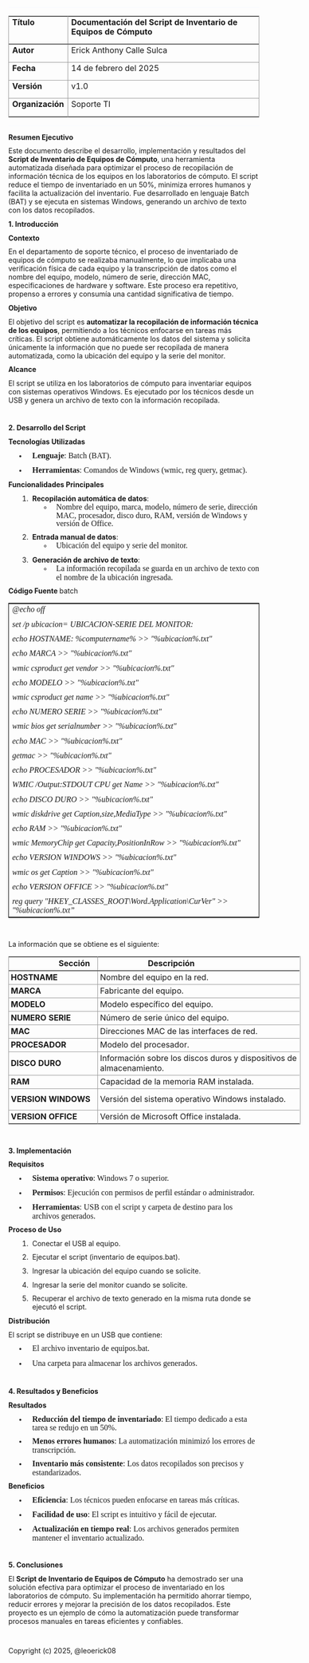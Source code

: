 <div>
    <p style="margin-top:0pt; margin-bottom:8pt;"></p>
    <hr size="1" align="center" style="width:100%; color:#f8faff; background-color:#f8faff;">
    <p></p>
    <table cellspacing="0" cellpadding="0" style="border: 0.75pt solid rgb(153, 153, 153); border-collapse: collapse; width: 100%;">
        <tbody>
            <tr>
                <td style="border-right:0.75pt solid #999999; border-bottom:1.5pt solid #666666; padding-right:5.03pt; padding-left:5.03pt; vertical-align:top;">
                    <p style="margin-top:0pt; margin-bottom:8pt; line-height:116%; font-size:12pt;"><strong>T&iacute;tulo</strong></p>
                </td>
                <td style="border-left:0.75pt solid #999999; border-bottom:1.5pt solid #666666; padding-right:5.03pt; padding-left:5.03pt; vertical-align:top;">
                    <p style="margin-top:0pt; margin-bottom:8pt; line-height:116%; font-size:12pt;"><strong>Documentaci&oacute;n del Script de Inventario de Equipos de C&oacute;mputo</strong></p>
                </td>
            </tr>
            <tr>
                <td style="border-top:0.75pt solid #999999; border-right:0.75pt solid #999999; border-bottom:0.75pt solid #999999; padding-right:5.03pt; padding-left:5.03pt; vertical-align:top;">
                    <p style="margin-top:0pt; margin-bottom:8pt; line-height:116%; font-size:12pt;"><strong>Autor</strong></p>
                </td>
                <td style="border-top:0.75pt solid #999999; border-left:0.75pt solid #999999; border-bottom:0.75pt solid #999999; padding-right:5.03pt; padding-left:5.03pt; vertical-align:top;">
                    <p style="margin-top:0pt; margin-bottom:8pt; line-height:116%; font-size:12pt;">Erick Anthony Calle Sulca</p>
                </td>
            </tr>
            <tr>
                <td style="border-top:0.75pt solid #999999; border-right:0.75pt solid #999999; border-bottom:0.75pt solid #999999; padding-right:5.03pt; padding-left:5.03pt; vertical-align:top;">
                    <p style="margin-top:0pt; margin-bottom:8pt; line-height:116%; font-size:12pt;"><strong>Fecha</strong></p>
                </td>
                <td style="border-top:0.75pt solid #999999; border-left:0.75pt solid #999999; border-bottom:0.75pt solid #999999; padding-right:5.03pt; padding-left:5.03pt; vertical-align:top;">
                    <p style="margin-top:0pt; margin-bottom:8pt; line-height:116%; font-size:12pt;">14 de febrero del 2025</p>
                </td>
            </tr>
            <tr>
                <td style="border-top:0.75pt solid #999999; border-right:0.75pt solid #999999; border-bottom:0.75pt solid #999999; padding-right:5.03pt; padding-left:5.03pt; vertical-align:top;">
                    <p style="margin-top:0pt; margin-bottom:8pt; line-height:116%; font-size:12pt;"><strong>Versi&oacute;n</strong></p>
                </td>
                <td style="border-top:0.75pt solid #999999; border-left:0.75pt solid #999999; border-bottom:0.75pt solid #999999; padding-right:5.03pt; padding-left:5.03pt; vertical-align:top;">
                    <p style="margin-top:0pt; margin-bottom:8pt; line-height:116%; font-size:12pt;">v1.0</p>
                </td>
            </tr>
            <tr>
                <td style="border-top:0.75pt solid #999999; border-right:0.75pt solid #999999; padding-right:5.03pt; padding-left:5.03pt; vertical-align:top;">
                    <p style="margin-top:0pt; margin-bottom:8pt; line-height:116%; font-size:12pt;"><strong>Organizaci&oacute;n</strong></p>
                </td>
                <td style="border-top:0.75pt solid #999999; border-left:0.75pt solid #999999; padding-right:5.03pt; padding-left:5.03pt; vertical-align:top;">
                    <p style="margin-top:0pt; margin-bottom:8pt; line-height:116%; font-size:12pt;">Soporte TI</p>
                </td>
            </tr>
        </tbody>
    </table>
    <div align="center">
        <hr size="1" align="center" style="width:100%; color:#f8faff; background-color:#f8faff;">
    </div>
    <p style="margin-top:0pt; margin-bottom:8pt;"><strong>Resumen Ejecutivo</strong></p>
    <p style="margin-top:0pt; margin-bottom:8pt;">Este documento describe el desarrollo, implementaci&oacute;n y resultados del <strong>Script de Inventario de Equipos de C&oacute;mputo</strong>, una herramienta automatizada dise&ntilde;ada para optimizar el proceso de recopilaci&oacute;n de informaci&oacute;n t&eacute;cnica de los equipos en los laboratorios de c&oacute;mputo. El script reduce el tiempo de inventariado en un 50%, minimiza errores humanos y facilita la actualizaci&oacute;n del inventario. Fue desarrollado en lenguaje Batch (BAT) y se ejecuta en sistemas Windows, generando un archivo de texto con los datos recopilados.</p>
    <p style="margin-top:0pt; margin-bottom:8pt;"><strong>1. Introducci&oacute;n</strong></p>
    <p style="margin-top:0pt; margin-bottom:8pt;"><strong>Contexto</strong></p>
    <p style="margin-top:0pt; margin-bottom:8pt;">En el departamento de soporte t&eacute;cnico, el proceso de inventariado de equipos de c&oacute;mputo se realizaba manualmente, lo que implicaba una verificaci&oacute;n f&iacute;sica de cada equipo y la transcripci&oacute;n de datos como el nombre del equipo, modelo, n&uacute;mero de serie, direcci&oacute;n MAC, especificaciones de hardware y software. Este proceso era repetitivo, propenso a errores y consum&iacute;a una cantidad significativa de tiempo.</p>
    <p style="margin-top:0pt; margin-bottom:8pt;"><strong>Objetivo</strong></p>
    <p style="margin-top:0pt; margin-bottom:8pt;">El objetivo del script es <strong>automatizar la recopilaci&oacute;n de informaci&oacute;n t&eacute;cnica de los equipos</strong>, permitiendo a los t&eacute;cnicos enfocarse en tareas m&aacute;s cr&iacute;ticas. El script obtiene autom&aacute;ticamente los datos del sistema y solicita &uacute;nicamente la informaci&oacute;n que no puede ser recopilada de manera automatizada, como la ubicaci&oacute;n del equipo y la serie del monitor.</p>
    <p style="margin-top:0pt; margin-bottom:8pt;"><strong>Alcance</strong></p>
    <p style="margin-top:0pt; margin-bottom:8pt;">El script se utiliza en los laboratorios de c&oacute;mputo para inventariar equipos con sistemas operativos Windows. Es ejecutado por los t&eacute;cnicos desde un USB y genera un archivo de texto con la informaci&oacute;n recopilada.</p>
    <p style="margin-top:0pt; margin-bottom:8pt;">&nbsp;</p>
    <p style="margin-top:0pt; margin-bottom:8pt;"><strong>2. Desarrollo del Script</strong></p>
    <p style="margin-top:0pt; margin-bottom:8pt;"><strong>Tecnolog&iacute;as Utilizadas</strong></p>
    <ul type="disc" style="margin:0pt; padding-left:0pt;">
        <li style="margin-left:27.6pt; margin-bottom:8pt; line-height:116%; padding-left:8.4pt; font-family:serif; font-size:10pt;"><strong><span style="line-height:116%; font-family:Aptos; font-size:12pt;">Lenguaje</span></strong><span style="line-height:116%; font-family:Aptos; font-size:12pt;">: Batch (BAT).</span></li>
        <li style="margin-left:27.6pt; margin-bottom:8pt; line-height:116%; padding-left:8.4pt; font-family:serif; font-size:10pt;"><strong><span style="line-height:116%; font-family:Aptos; font-size:12pt;">Herramientas</span></strong><span style="line-height:116%; font-family:Aptos; font-size:12pt;">: Comandos de Windows (wmic,</span><span style="line-height:116%; font-family:Aptos; font-size:12pt;">&nbsp;</span><span style="line-height:116%; font-family:Aptos; font-size:12pt;">reg query,</span><span style="line-height:116%; font-family:Aptos; font-size:12pt;">&nbsp;</span><span style="line-height:116%; font-family:Aptos; font-size:12pt;">getmac).</span></li>
    </ul>
    <p style="margin-top:0pt; margin-bottom:8pt;"><strong>Funcionalidades Principales</strong></p>
    <ol type="1" style="margin:0pt; padding-left:0pt;">
        <li style="margin-left:33.01pt; margin-bottom:8pt; padding-left:2.99pt;"><strong>Recopilaci&oacute;n autom&aacute;tica de datos</strong>:<ul type="circle" style="margin-right:0pt; margin-left:0pt; padding-left:0pt;">
                <li style="margin-left:29pt; margin-bottom:8pt; line-height:116%; padding-left:7pt; font-family:serif; font-size:10pt;"><span style="line-height:116%; font-family:Aptos; font-size:12pt;">Nombre del equipo, marca, modelo, n&uacute;mero de serie, direcci&oacute;n MAC, procesador, disco duro, RAM, versi&oacute;n de Windows y versi&oacute;n de Office.</span></li>
            </ul>
        </li>
        <li style="margin-left:33.01pt; margin-bottom:8pt; padding-left:2.99pt;"><strong>Entrada manual de datos</strong>:<ul type="circle" style="margin-right:0pt; margin-left:0pt; padding-left:0pt;">
                <li style="margin-left:29pt; margin-bottom:8pt; line-height:116%; padding-left:7pt; font-family:serif; font-size:10pt;"><span style="line-height:116%; font-family:Aptos; font-size:12pt;">Ubicaci&oacute;n del equipo y serie del monitor.</span></li>
            </ul>
        </li>
        <li style="margin-left:33.01pt; margin-bottom:8pt; padding-left:2.99pt;"><strong>Generaci&oacute;n de archivo de texto</strong>:<ul type="circle" style="margin-right:0pt; margin-left:0pt; padding-left:0pt;">
                <li style="margin-left:29pt; margin-bottom:8pt; line-height:116%; padding-left:7pt; font-family:serif; font-size:10pt;"><span style="line-height:116%; font-family:Aptos; font-size:12pt;">La informaci&oacute;n recopilada se guarda en un archivo de texto con el nombre de la ubicaci&oacute;n ingresada.</span></li>
            </ul>
        </li>
    </ol>
    <p style="margin-top:0pt; margin-bottom:8pt;"><strong>C&oacute;digo Fuente&nbsp;</strong>batch</p>
    <table cellspacing="0" cellpadding="0" style="border: 0.75pt solid rgb(0, 0, 0); border-collapse: collapse; width: 100%;">
        <tbody>
            <tr>
                <td style="width:413.9pt; padding-right:5.03pt; padding-left:5.03pt; vertical-align:top;">
                    <p style="margin-top:0pt; margin-bottom:8pt; line-height:116%; font-size:12pt;"><em><span style="font-family:'Franklin Gothic Book';">@echo off</span></em></p>
                    <p style="margin-top:0pt; margin-bottom:8pt; line-height:116%; font-size:12pt;"><em><span style="font-family:'Franklin Gothic Book';">set /p ubicacion=</span></em> <em><span style="font-family:'Franklin Gothic Book';">UBICACION-SERIE DEL MONITOR:</span></em></p>
                    <p style="margin-top:0pt; margin-bottom:8pt; line-height:116%; font-size:12pt;"><em><span style="font-family:'Franklin Gothic Book';">echo HOSTNAME: %computername% &gt;&gt; &quot;%ubicacion%.txt&quot;</span></em></p>
                    <p style="margin-top:0pt; margin-bottom:8pt; line-height:116%; font-size:12pt;"><em><span style="font-family:'Franklin Gothic Book';">echo MARCA &gt;&gt; &quot;%ubicacion%.txt&quot;</span></em></p>
                    <p style="margin-top:0pt; margin-bottom:8pt; line-height:116%; font-size:12pt;"><em><span style="font-family:'Franklin Gothic Book';">wmic csproduct get vendor &gt;&gt; &quot;%ubicacion%.txt&quot;</span></em></p>
                    <p style="margin-top:0pt; margin-bottom:8pt; line-height:116%; font-size:12pt;"><em><span style="font-family:'Franklin Gothic Book';">echo MODELO &gt;&gt; &quot;%ubicacion%.txt&quot;</span></em></p>
                    <p style="margin-top:0pt; margin-bottom:8pt; line-height:116%; font-size:12pt;"><em><span style="font-family:'Franklin Gothic Book';">wmic csproduct get name &gt;&gt; &quot;%ubicacion%.txt&quot;</span></em></p>
                    <p style="margin-top:0pt; margin-bottom:8pt; line-height:116%; font-size:12pt;"><em><span style="font-family:'Franklin Gothic Book';">echo NUMERO SERIE &gt;&gt; &quot;%ubicacion%.txt&quot;</span></em></p>
                    <p style="margin-top:0pt; margin-bottom:8pt; line-height:116%; font-size:12pt;"><em><span style="font-family:'Franklin Gothic Book';">wmic bios get serialnumber &gt;&gt; &quot;%ubicacion%.txt&quot;</span></em></p>
                    <p style="margin-top:0pt; margin-bottom:8pt; line-height:116%; font-size:12pt;"><em><span style="font-family:'Franklin Gothic Book';">echo MAC &gt;&gt; &quot;%ubicacion%.txt&quot;</span></em></p>
                    <p style="margin-top:0pt; margin-bottom:8pt; line-height:116%; font-size:12pt;"><em><span style="font-family:'Franklin Gothic Book';">getmac &gt;&gt; &quot;%ubicacion%.txt&quot;</span></em></p>
                    <p style="margin-top:0pt; margin-bottom:8pt; line-height:116%; font-size:12pt;"><em><span style="font-family:'Franklin Gothic Book';">echo PROCESADOR &gt;&gt; &quot;%ubicacion%.txt&quot;</span></em></p>
                    <p style="margin-top:0pt; margin-bottom:8pt; line-height:116%; font-size:12pt;"><em><span style="font-family:'Franklin Gothic Book';">WMIC /Output:STDOUT CPU get Name &gt;&gt; &quot;%ubicacion%.txt&quot;</span></em></p>
                    <p style="margin-top:0pt; margin-bottom:8pt; line-height:116%; font-size:12pt;"><em><span style="font-family:'Franklin Gothic Book';">echo DISCO DURO &gt;&gt; &quot;%ubicacion%.txt&quot;</span></em></p>
                    <p style="margin-top:0pt; margin-bottom:8pt; line-height:116%; font-size:12pt;"><em><span style="font-family:'Franklin Gothic Book';">wmic diskdrive get Caption,size,MediaType &gt;&gt; &quot;%ubicacion%.txt&quot;</span></em></p>
                    <p style="margin-top:0pt; margin-bottom:8pt; line-height:116%; font-size:12pt;"><em><span style="font-family:'Franklin Gothic Book';">echo RAM &gt;&gt; &quot;%ubicacion%.txt&quot;</span></em></p>
                    <p style="margin-top:0pt; margin-bottom:8pt; line-height:116%; font-size:12pt;"><em><span style="font-family:'Franklin Gothic Book';">wmic MemoryChip get Capacity,PositionInRow &gt;&gt; &quot;%ubicacion%.txt&quot;</span></em></p>
                    <p style="margin-top:0pt; margin-bottom:8pt; line-height:116%; font-size:12pt;"><em><span style="font-family:'Franklin Gothic Book';">echo VERSION WINDOWS &gt;&gt; &quot;%ubicacion%.txt&quot;</span></em></p>
                    <p style="margin-top:0pt; margin-bottom:8pt; line-height:116%; font-size:12pt;"><em><span style="font-family:'Franklin Gothic Book';">wmic os get Caption &gt;&gt; &quot;%ubicacion%.txt&quot;</span></em></p>
                    <p style="margin-top:0pt; margin-bottom:8pt; line-height:116%; font-size:12pt;"><em><span style="font-family:'Franklin Gothic Book';">echo VERSION OFFICE &gt;&gt; &quot;%ubicacion%.txt&quot;</span></em></p>
                    <p style="margin-top:0pt; margin-bottom:0pt; font-size:12pt;"><em><span style="font-family:'Franklin Gothic Book';">reg query &quot;HKEY_CLASSES_ROOT\Word.Application\CurVer&quot; &gt;&gt; &quot;%ubicacion%.txt&rdquo;</span></em></p>
                </td>
            </tr>
        </tbody>
    </table>
    <p style="margin-top:0pt; margin-bottom:8pt;">&nbsp;</p>
    <p style="margin-top:0pt; margin-bottom:8pt;">La informaci&oacute;n que se obtiene es el siguiente:</p>
    <table cellspacing="0" cellpadding="0" style="width:439.95pt; border:1pt solid #999999; border-collapse:collapse;">
        <tbody>
            <tr style="height:16.5pt;">
                <td style="width:127.2pt; border-right:1pt solid #999999; border-bottom:1.5pt solid #666666; padding-right:3pt; padding-left:3pt; vertical-align:middle;">
                    <p style="margin-top:0pt; margin-bottom:0pt; text-indent:72pt; font-size:12pt;"><strong>Secci&oacute;n</strong></p>
                </td>
                <td style="width:297.75pt; border-bottom:1.5pt solid #666666; padding-right:3pt; padding-left:3.5pt; vertical-align:middle;">
                    <p style="margin-top:0pt; margin-bottom:0pt; text-indent:72pt; font-size:12pt;"><strong>Descripci&oacute;n</strong></p>
                </td>
            </tr>
            <tr style="height:17pt;">
                <td style="width:127.2pt; border-right:1pt solid #999999; border-bottom:1pt solid #999999; padding-right:3pt; padding-left:3pt; vertical-align:middle;">
                    <p style="margin-top:0pt; margin-bottom:0pt; font-size:12pt;"><strong>HOSTNAME</strong></p>
                </td>
                <td style="width:297.75pt; border-bottom:1pt solid #999999; padding-right:3pt; padding-left:3.5pt; vertical-align:middle;">
                    <p style="margin-top:0pt; margin-bottom:0pt; font-size:12pt;">Nombre del equipo en la red.</p>
                </td>
            </tr>
            <tr style="height:16.5pt;">
                <td style="width:127.2pt; border-right:1pt solid #999999; border-bottom:1pt solid #999999; padding-right:3pt; padding-left:3pt; vertical-align:middle;">
                    <p style="margin-top:0pt; margin-bottom:0pt; font-size:12pt;"><strong>MARCA</strong></p>
                </td>
                <td style="width:297.75pt; border-bottom:1pt solid #999999; padding-right:3pt; padding-left:3.5pt; vertical-align:middle;">
                    <p style="margin-top:0pt; margin-bottom:0pt; font-size:12pt;">Fabricante del equipo.</p>
                </td>
            </tr>
            <tr style="height:16.5pt;">
                <td style="width:127.2pt; border-right:1pt solid #999999; border-bottom:1pt solid #999999; padding-right:3pt; padding-left:3pt; vertical-align:middle;">
                    <p style="margin-top:0pt; margin-bottom:0pt; font-size:12pt;"><strong>MODELO</strong></p>
                </td>
                <td style="width:297.75pt; border-bottom:1pt solid #999999; padding-right:3pt; padding-left:3.5pt; vertical-align:middle;">
                    <p style="margin-top:0pt; margin-bottom:0pt; font-size:12pt;">Modelo espec&iacute;fico del equipo.</p>
                </td>
            </tr>
            <tr style="height:16.5pt;">
                <td style="width:127.2pt; border-right:1pt solid #999999; border-bottom:1pt solid #999999; padding-right:3pt; padding-left:3pt; vertical-align:middle;">
                    <p style="margin-top:0pt; margin-bottom:0pt; font-size:12pt;"><strong>NUMERO SERIE</strong></p>
                </td>
                <td style="width:297.75pt; border-bottom:1pt solid #999999; padding-right:3pt; padding-left:3.5pt; vertical-align:middle;">
                    <p style="margin-top:0pt; margin-bottom:0pt; font-size:12pt;">N&uacute;mero de serie &uacute;nico del equipo.</p>
                </td>
            </tr>
            <tr style="height:16.5pt;">
                <td style="width:127.2pt; border-right:1pt solid #999999; border-bottom:1pt solid #999999; padding-right:3pt; padding-left:3pt; vertical-align:middle;">
                    <p style="margin-top:0pt; margin-bottom:0pt; font-size:12pt;"><strong>MAC</strong></p>
                </td>
                <td style="width:297.75pt; border-bottom:1pt solid #999999; padding-right:3pt; padding-left:3.5pt; vertical-align:middle;">
                    <p style="margin-top:0pt; margin-bottom:0pt; font-size:12pt;">Direcciones MAC de las interfaces de red.</p>
                </td>
            </tr>
            <tr style="height:16.5pt;">
                <td style="width:127.2pt; border-right:1pt solid #999999; border-bottom:1pt solid #999999; padding-right:3pt; padding-left:3pt; vertical-align:middle;">
                    <p style="margin-top:0pt; margin-bottom:0pt; font-size:12pt;"><strong>PROCESADOR</strong></p>
                </td>
                <td style="width:297.75pt; border-bottom:1pt solid #999999; padding-right:3pt; padding-left:3.5pt; vertical-align:middle;">
                    <p style="margin-top:0pt; margin-bottom:0pt; font-size:12pt;">Modelo del procesador.</p>
                </td>
            </tr>
            <tr style="height:32.5pt;">
                <td style="width:127.2pt; border-right:1pt solid #999999; border-bottom:1pt solid #999999; padding-right:3pt; padding-left:3pt; vertical-align:middle;">
                    <p style="margin-top:0pt; margin-bottom:0pt; font-size:12pt;"><strong>DISCO DURO</strong></p>
                </td>
                <td style="width:297.75pt; border-bottom:1pt solid #999999; padding-right:3pt; padding-left:3.5pt; vertical-align:middle;">
                    <p style="margin-top:0pt; margin-bottom:0pt; font-size:12pt;">Informaci&oacute;n sobre los discos duros y dispositivos de almacenamiento.</p>
                </td>
            </tr>
            <tr style="height:16.5pt;">
                <td style="width:127.2pt; border-right:1pt solid #999999; border-bottom:1pt solid #999999; padding-right:3pt; padding-left:3pt; vertical-align:middle;">
                    <p style="margin-top:0pt; margin-bottom:0pt; font-size:12pt;"><strong>RAM</strong></p>
                </td>
                <td style="width:297.75pt; border-bottom:1pt solid #999999; padding-right:3pt; padding-left:3.5pt; vertical-align:middle;">
                    <p style="margin-top:0pt; margin-bottom:0pt; font-size:12pt;">Capacidad de la memoria RAM instalada.</p>
                </td>
            </tr>
            <tr style="height:32.5pt;">
                <td style="width:127.2pt; border-right:1pt solid #999999; border-bottom:1pt solid #999999; padding-right:3pt; padding-left:3pt; vertical-align:middle;">
                    <p style="margin-top:0pt; margin-bottom:0pt; font-size:12pt;"><strong>VERSION WINDOWS</strong></p>
                </td>
                <td style="width:297.75pt; border-bottom:1pt solid #999999; padding-right:3pt; padding-left:3.5pt; vertical-align:middle;">
                    <p style="margin-top:0pt; margin-bottom:0pt; font-size:12pt;">Versi&oacute;n del sistema operativo Windows instalado.</p>
                </td>
            </tr>
            <tr style="height:16.5pt;">
                <td style="width:127.2pt; border-right:1pt solid #999999; padding-right:3pt; padding-left:3pt; vertical-align:middle;">
                    <p style="margin-top:0pt; margin-bottom:0pt; font-size:12pt;"><strong>VERSION OFFICE</strong></p>
                </td>
                <td style="width:297.75pt; padding-right:3pt; padding-left:3.5pt; vertical-align:middle;">
                    <p style="margin-top:0pt; margin-bottom:0pt; font-size:12pt;">Versi&oacute;n de Microsoft Office instalada.</p>
                </td>
            </tr>
        </tbody>
    </table>
    <p style="margin-top:0pt; margin-bottom:8pt;">&nbsp;</p>
    <p style="margin-top:0pt; margin-bottom:8pt;"><strong>3. Implementaci&oacute;n</strong></p>
    <p style="margin-top:0pt; margin-bottom:8pt;"><strong>Requisitos</strong></p>
    <ul type="disc" style="margin:0pt; padding-left:0pt;">
        <li style="margin-left:27.6pt; margin-bottom:8pt; line-height:116%; padding-left:8.4pt; font-family:serif; font-size:10pt;"><strong><span style="line-height:116%; font-family:Aptos; font-size:12pt;">Sistema operativo</span></strong><span style="line-height:116%; font-family:Aptos; font-size:12pt;">: Windows 7 o superior.</span></li>
        <li style="margin-left:27.6pt; margin-bottom:8pt; line-height:116%; padding-left:8.4pt; font-family:serif; font-size:10pt;"><strong><span style="line-height:116%; font-family:Aptos; font-size:12pt;">Permisos</span></strong><span style="line-height:116%; font-family:Aptos; font-size:12pt;">: Ejecuci&oacute;n con permisos de perfil est&aacute;ndar o administrador.</span></li>
        <li style="margin-left:27.6pt; margin-bottom:8pt; line-height:116%; padding-left:8.4pt; font-family:serif; font-size:10pt;"><strong><span style="line-height:116%; font-family:Aptos; font-size:12pt;">Herramientas</span></strong><span style="line-height:116%; font-family:Aptos; font-size:12pt;">: USB con el script y carpeta de destino para los archivos generados.</span></li>
    </ul>
    <p style="margin-top:0pt; margin-bottom:8pt;"><strong>Proceso de Uso</strong></p>
    <ol type="1" style="margin:0pt; padding-left:0pt;">
        <li style="margin-left:33.01pt; margin-bottom:8pt; padding-left:2.99pt;">Conectar el USB al equipo.</li>
        <li style="margin-left:33.01pt; margin-bottom:8pt; padding-left:2.99pt;">Ejecutar el script (inventario de equipos.bat).</li>
        <li style="margin-left:33.01pt; margin-bottom:8pt; padding-left:2.99pt;">Ingresar la ubicaci&oacute;n del equipo cuando se solicite.</li>
        <li style="margin-left:33.01pt; margin-bottom:8pt; padding-left:2.99pt;">Ingresar la serie del monitor cuando se solicite.</li>
        <li style="margin-left:33.01pt; margin-bottom:8pt; padding-left:2.99pt;">Recuperar el archivo de texto generado en la misma ruta donde se ejecut&oacute; el script.</li>
    </ol>
    <p style="margin-top:0pt; margin-bottom:8pt;"><strong>Distribuci&oacute;n</strong></p>
    <p style="margin-top:0pt; margin-bottom:8pt;">El script se distribuye en un USB que contiene:</p>
    <ul type="disc" style="margin:0pt; padding-left:0pt;">
        <li style="margin-left:27.6pt; margin-bottom:8pt; line-height:116%; padding-left:8.4pt; font-family:serif; font-size:10pt;"><span style="line-height:116%; font-family:Aptos; font-size:12pt;">El archivo</span><span style="line-height:116%; font-family:Aptos; font-size:12pt;">&nbsp;</span><span style="line-height:116%; font-family:Aptos; font-size:12pt;">inventario de equipos.bat.</span></li>
        <li style="margin-left:27.6pt; margin-bottom:8pt; line-height:116%; padding-left:8.4pt; font-family:serif; font-size:10pt;"><span style="line-height:116%; font-family:Aptos; font-size:12pt;">Una carpeta para almacenar los archivos generados.</span></li>
    </ul>
    <p style="margin-top:0pt; margin-bottom:8pt;">&nbsp;</p>
    <p style="margin-top:0pt; margin-bottom:8pt;"><strong>4. Resultados y Beneficios</strong></p>
    <p style="margin-top:0pt; margin-bottom:8pt;"><strong>Resultados</strong></p>
    <ul type="disc" style="margin:0pt; padding-left:0pt;">
        <li style="margin-left:27.6pt; margin-bottom:8pt; line-height:116%; padding-left:8.4pt; font-family:serif; font-size:10pt;"><strong><span style="line-height:116%; font-family:Aptos; font-size:12pt;">Reducci&oacute;n del tiempo de inventariado</span></strong><span style="line-height:116%; font-family:Aptos; font-size:12pt;">: El tiempo dedicado a esta tarea se redujo en un 50%.</span></li>
        <li style="margin-left:27.6pt; margin-bottom:8pt; line-height:116%; padding-left:8.4pt; font-family:serif; font-size:10pt;"><strong><span style="line-height:116%; font-family:Aptos; font-size:12pt;">Menos errores humanos</span></strong><span style="line-height:116%; font-family:Aptos; font-size:12pt;">: La automatizaci&oacute;n minimiz&oacute; los errores de transcripci&oacute;n.</span></li>
        <li style="margin-left:27.6pt; margin-bottom:8pt; line-height:116%; padding-left:8.4pt; font-family:serif; font-size:10pt;"><strong><span style="line-height:116%; font-family:Aptos; font-size:12pt;">Inventario m&aacute;s consistente</span></strong><span style="line-height:116%; font-family:Aptos; font-size:12pt;">: Los datos recopilados son precisos y estandarizados.</span></li>
    </ul>
    <p style="margin-top:0pt; margin-bottom:8pt;"><strong>Beneficios</strong></p>
    <ul type="disc" style="margin:0pt; padding-left:0pt;">
        <li style="margin-left:27.6pt; margin-bottom:8pt; line-height:116%; padding-left:8.4pt; font-family:serif; font-size:10pt;"><strong><span style="line-height:116%; font-family:Aptos; font-size:12pt;">Eficiencia</span></strong><span style="line-height:116%; font-family:Aptos; font-size:12pt;">: Los t&eacute;cnicos pueden enfocarse en tareas m&aacute;s cr&iacute;ticas.</span></li>
        <li style="margin-left:27.6pt; margin-bottom:8pt; line-height:116%; padding-left:8.4pt; font-family:serif; font-size:10pt;"><strong><span style="line-height:116%; font-family:Aptos; font-size:12pt;">Facilidad de uso</span></strong><span style="line-height:116%; font-family:Aptos; font-size:12pt;">: El script es intuitivo y f&aacute;cil de ejecutar.</span></li>
        <li style="margin-left:27.6pt; margin-bottom:8pt; line-height:116%; padding-left:8.4pt; font-family:serif; font-size:10pt;"><strong><span style="line-height:116%; font-family:Aptos; font-size:12pt;">Actualizaci&oacute;n en tiempo real</span></strong><span style="line-height:116%; font-family:Aptos; font-size:12pt;">: Los archivos generados permiten mantener el inventario actualizado.</span></li>
    </ul>
    <p style="margin-top:0pt; margin-bottom:8pt;">&nbsp;</p>
    <p style="margin-top:0pt; margin-bottom:8pt;"><strong>5. Conclusiones</strong></p>
    <p style="margin-top:0pt; margin-bottom:8pt;">El <strong>Script de Inventario de Equipos de C&oacute;mputo</strong> ha demostrado ser una soluci&oacute;n efectiva para optimizar el proceso de inventariado en los laboratorios de c&oacute;mputo. Su implementaci&oacute;n ha permitido ahorrar tiempo, reducir errores y mejorar la precisi&oacute;n de los datos recopilados. Este proyecto es un ejemplo de c&oacute;mo la automatizaci&oacute;n puede transformar procesos manuales en tareas eficientes y confiables.</p>
    <p style="margin-top:0pt; margin-bottom:8pt;">&nbsp;</p>

</div>

<p>Copyright (c) 2025, @leoerick08</p>
